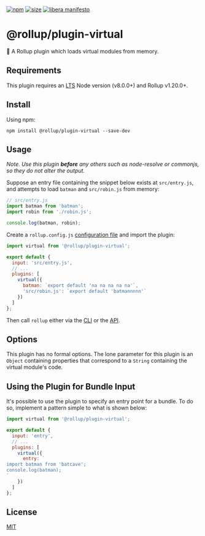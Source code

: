 [npm]: https://img.shields.io/npm/v/@rollup/plugin-virtual
[npm-url]: https://www.npmjs.com/package/@rollup/plugin-virtual
[size]: https://packagephobia.now.sh/badge?p=@rollup/plugin-virtual
[size-url]: https://packagephobia.now.sh/result?p=@rollup/plugin-virtual

[![npm][npm]][npm-url]
[![size][size]][size-url]
[![libera manifesto](https://img.shields.io/badge/libera-manifesto-lightgrey.svg)](https://liberamanifesto.com)

# @rollup/plugin-virtual

🍣 A Rollup plugin which loads virtual modules from memory.

## Requirements

This plugin requires an [LTS](https://github.com/nodejs/Release) Node version (v8.0.0+) and Rollup v1.20.0+.

## Install

Using npm:

```console
npm install @rollup/plugin-virtual --save-dev
```

## Usage

_Note. Use this plugin **before** any others such as node-resolve or commonjs, so they do not alter the output._

Suppose an entry file containing the snippet below exists at `src/entry.js`, and attempts to load `batman` and `src/robin.js` from memory:

```js
// src/entry.js
import batman from 'batman';
import robin from './robin.js';

console.log(batman, robin);
```

Create a `rollup.config.js` [configuration file](https://www.rollupjs.org/guide/en/#configuration-files) and import the plugin:

```js
import virtual from '@rollup/plugin-virtual';

export default {
  input: 'src/entry.js',
  // ...
  plugins: [
    virtual({
      batman: `export default 'na na na na na'`,
      'src/robin.js': `export default 'batmannnnn'`
    })
  ]
};
```

Then call `rollup` either via the [CLI](https://www.rollupjs.org/guide/en/#command-line-reference) or the [API](https://www.rollupjs.org/guide/en/#javascript-api).

## Options

This plugin has no formal options. The lone parameter for this plugin is an `Object` containing properties that correspond to a `String` containing the virtual module's code.

## Using the Plugin for Bundle Input

It's possible to use the plugin to specify an entry point for a bundle. To do so, implement a pattern simple to what is shown below:

```js
import virtual from '@rollup/plugin-virtual';

export default {
  input: 'entry',
  // ...
  plugins: [
    virtual({
      entry: `
import batman from 'batcave';
console.log(batman);
`
    })
  ]
};
```

## License

[MIT](LICENSE)
